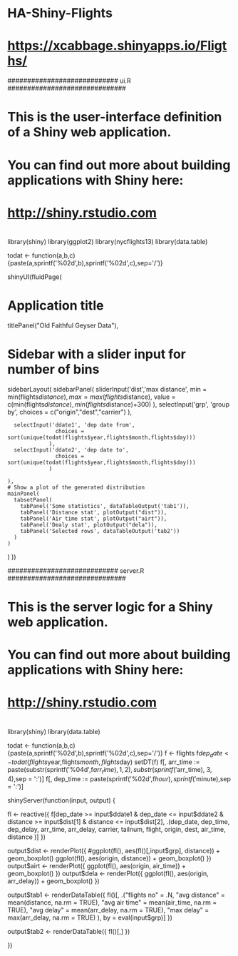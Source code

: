 # HA-Shiny-Flights
# https://xcabbage.shinyapps.io/Fligths/

############################   ui.R   ##############################

# This is the user-interface definition of a Shiny web application.
# You can find out more about building applications with Shiny here:
#
# http://shiny.rstudio.com
#

library(shiny)
library(ggplot2)
library(nycflights13)
library(data.table)


todat <- function(a,b,c) {paste(a,sprintf('%02d',b),sprintf('%02d',c),sep='/')}


shinyUI(fluidPage(
  
  # Application title
  titlePanel("Old Faithful Geyser Data"),
  # Sidebar with a slider input for number of bins
  sidebarLayout(
    sidebarPanel(
      sliderInput('dist','max distance',
                    min = min(flights$distance),
                    max = max(flights$distance),
                    value = c(min(flights$distance),min(flights$distance)+300)
                  ),
      selectInput('grp', 'group by', 
                  choices = c("origin","dest","carrier")
                  ),
      
      selectInput('ddate1', 'dep date from', 
                   choices = sort(unique(todat(flights$year,flights$month,flights$day)))
                 ),
      selectInput('ddate2', 'dep date to', 
                   choices = sort(unique(todat(flights$year,flights$month,flights$day)))
                 )
      
    ),
    # Show a plot of the generated distribution
    mainPanel(
      tabsetPanel(
        tabPanel('Some statistics', dataTableOutput('tab1')),
        tabPanel('Distance stat', plotOutput("dist")),
        tabPanel('Air time stat', plotOutput("airt")),
        tabPanel('Dealy stat', plotOutput("dela")),
        tabPanel('Selected rows', dataTableOutput('tab2'))
      )
    )
  )
))


############################   server.R   ##############################


# This is the server logic for a Shiny web application.
# You can find out more about building applications with Shiny here:
#
# http://shiny.rstudio.com
#

library(shiny)
library(data.table)

todat <- function(a,b,c) {paste(a,sprintf('%02d',b),sprintf('%02d',c),sep='/')}
f <- flights
f$dep_date <- todat(flights$year,flights$month,flights$day)
setDT(f)
f[, arr_time := paste(substr(sprintf('%04d',f$arr_time), 1, 2),substr(sprintf('%04d',f$arr_time), 3, 4),sep = ':')]
f[, dep_time := paste(sprintf('%02d',f$hour),sprintf('%02d',f$minute),sep = ':')]


shinyServer(function(input, output) {
  
  fl <- reactive({
    f[dep_date >= input$ddate1 
      & dep_date <= input$ddate2 
      & distance >= input$dist[1]
      & distance <= input$dist[2],
      .(dep_date,
        dep_time,
        dep_delay,
        arr_time,
        arr_delay,
        carrier,
        tailnum,
        flight,
        origin,
        dest,
        air_time,
        distance
        )]
  }) 
  
  output$dist <- renderPlot({
    #ggplot(fl(), aes(fl()[,input$grp], distance)) + geom_boxplot()
    ggplot(fl(), aes(origin, distance)) + geom_boxplot()
  })
  output$airt <- renderPlot({
    ggplot(fl(), aes(origin, air_time)) + geom_boxplot()
  })
  output$dela <- renderPlot({
    ggplot(fl(), aes(origin, arr_delay)) + geom_boxplot()
  })
  
  output$tab1 <- renderDataTable({
    fl()[, .("flights no" = .N,
             "avg distance" = mean(distance, na.rm = TRUE),
             "avg air time" = mean(air_time, na.rm = TRUE),
             "avg delay" = mean(arr_delay, na.rm = TRUE),
             "max delay" = max(arr_delay, na.rm = TRUE)
             ), by = eval(input$grp)]
  })
  
  
  output$tab2 <- renderDataTable({
    fl()[,]
  })  

    
})

